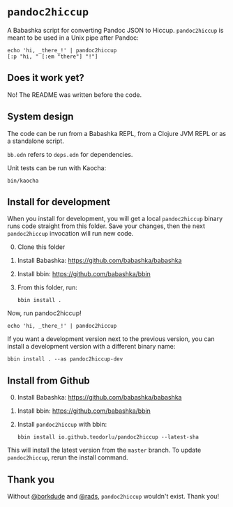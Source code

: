 # `pandoc2hiccup`

A Babashka script for converting Pandoc JSON to Hiccup.
`pandoc2hiccup` is meant to be used in a Unix pipe after Pandoc:

    echo 'hi, _there_!' | pandoc2hiccup
    [:p "hi, " [:em "there"] "!"]

## Does it work yet?

No!
The README was written before the code.

## System design

The code can be run from a Babashka REPL, from a Clojure JVM REPL or as a standalone script.

`bb.edn` refers to `deps.edn` for dependencies.

Unit tests can be run with Kaocha:

    bin/kaocha

## Install for development

When you install for development, you will get a local `pandoc2hiccup` binary runs code straight from this folder.
Save your changes, then the next `pandoc2hiccup` invocation will run new code.

0. Clone this folder
0. Install Babashka: https://github.com/babashka/babashka
1. Install bbin: https://github.com/babashka/bbin
2. From this folder, run:

   ```
   bbin install .
   ```

Now, run pandoc2hiccup!

    echo 'hi, _there_!' | pandoc2hiccup

If you want a development version next to the previous version, you can install a development version with a different binary name:


```
bbin install . --as pandoc2hiccup-dev
```

## Install from Github

0. Install Babashka: https://github.com/babashka/babashka
1. Install bbin: https://github.com/babashka/bbin
2. Install `pandoc2hiccup` with bbin:

   ```
   bbin install io.github.teodorlu/pandoc2hiccup --latest-sha
   ```

This will install the latest version from the `master` branch.
To update `pandoc2hiccup`, rerun the install command.

## Thank you

Without [@borkdude][borkdude] and [@rads][rads], `pandoc2hiccup` wouldn't exist. Thank you!

[borkdude]: https://github.com/borkdude/
[rads]: https://github.com/rads/
